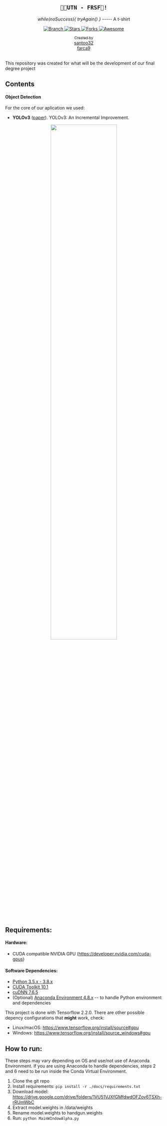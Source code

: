 <h2 align="center"><code>🧑‍🎓UTN - FRSF🎉!</code></h2>
<p align="center"><i>while(noSuccess){ tryAgain() }</i> 
  ----- A t-shirt</p>
<p align="center">
  <a href=https://github.com/santoo32/PFC-2020-FRSF/tree/master">
    <img src="https://img.shields.io/badge/Branch-master-green.svg?longCache=true"
        alt="Branch">
  </a>
  <a href="https://github.com/santoo32/PFC-2020-FRSF/stargazers">
    <img src="https://img.shields.io/github/stars/YunYang1994/TensorFlow2.0-Examples.svg?label=Stars&style=social"
        alt="Stars">
  </a>
    <a href="https://github.com/santoo32/PFC-2020-FRSF/network/members">
    <img src="https://img.shields.io/github/forks/YunYang1994/TensorFlow2.0-Examples.svg?label=Forks&style=social"
        alt="Forks">
  </a>
  </a>
   <a href="https://github.com/sindresorhus/awesome">
   <img src="https://cdn.rawgit.com/sindresorhus/awesome/d7305f38d29fed78fa85652e3a63e154dd8e8829/media/badge.svg"
        alt="Awesome">
  </a>
  </a>
   <a href="https://github.com/santoo32/PFC-2020-FRSF/blob/master/LICENSE">
</p>
<div align="center">
  <sub>Created by
   <div>
    <a href="https://github.com/santoo32">santoo32</a>
   </div>
   <div>
    <a href="https://github.com/farca9">farca9</a>
   </div>
</div>
<br>
    
This repository was created for what will be the development of our final degree project

## Contents

#### Object Detection
For the core of our aplication we used:
- **YOLOv3** ([paper](https://arxiv.org/pdf/1804.02767.pdf)). YOLOv3: An Incremental Improvement.

<p align="center">
    <img width="65%" src="https://user-images.githubusercontent.com/30433053/67914531-656bb080-fbcb-11e9-9775-302a25faf747.png" style="max-width:65%;">
    </a>
</p>

## Requirements:

#### Hardware:
- CUDA compatible NVIDIA GPU (https://developer.nvidia.com/cuda-gpus)

#### Software Dependencies:
- <a href="https://www.python.org/downloads/">Python 3.5.x - 3.8.x</a>
- <a href="https://developer.nvidia.com/cuda-10.1-download-archive-base">CUDA Toolkit 10.1</a>
- <a href="https://developer.nvidia.com/rdp/cudnn-archive">cuDNN 7.6.5</a>
- (Optional) <a href="https://www.anaconda.com/">Anaconda Environment 4.8.x</a> -- to handle Python environment and dependencies

This project is done with Tensorflow 2.2.0. There are other possible depency configurations that **might** work, check:
- Linux/macOS: https://www.tensorflow.org/install/source#gpu
- Windows: https://www.tensorflow.org/install/source_windows#gpu

## How to run:

These steps may vary depending on OS and use/not use of Anaconda Environment.
If you are using Anaconda to handle dependencies, steps 2 and 6 need to be run inside the Conda Virtual Environment.

1. Clone the git repo
2. Install requirements: `pip install -r ./docs/requirements.txt`
3. Download model: https://drive.google.com/drive/folders/1VU51VJXfGMfdwdOFZov6TSXh-rRUmWbC
4. Extract model.weights in /data/weights
5. Rename model.weights to handgun.weights
6. Run: `python MainWIndowAlpha.py`
